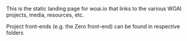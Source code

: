This is the static landing page for woai.io that links to the various WOAI projects, media, resources, etc.

Project front-ends (e.g. the Zero front-end) can be found in respective folders